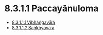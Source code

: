 # 8.3.1.1 Paccayānuloma

* [8.3.1.1.1 Vibhaṅgavāra](8.3.1.1/8.3.1.1.1.md)
* [8.3.1.1.2 Saṅkhyāvāra](8.3.1.1/8.3.1.1.2.md)
